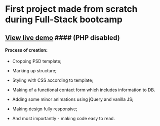 # First project made from scratch during Full-Stack bootcamp
## [View live demo](https://hedragris.github.io/VCS-projektas/) #### (PHP disabled)
#### Process of creation:
- Cropping PSD template;
- Marking up structure;
- Styling with CSS according to template;
- Making of a functional contact form which includes information to DB.
- Adding some minor animations using jQuery and vanilla JS;
- Making design fully responsive;

- And most importantly - making code easy to read.



